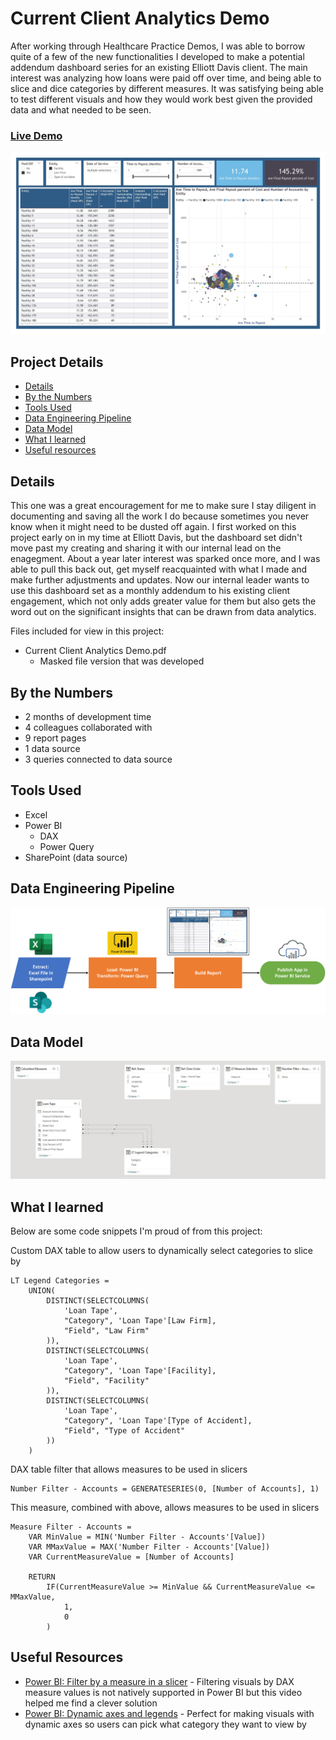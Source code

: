 # Current Client Analytics Demo

After working through Healthcare Practice Demos, I was able to borrow quite of a few of the new functionalities I developed to make a potential addendum dashboard series for an existing Elliott Davis client. The main interest was analyzing how loans were paid off over time, and being able to slice and dice categories by different measures. It was satisfying being able to test different visuals and how they would work best given the provided data and what needed to be seen.

### [Live Demo](https://app.powerbi.com/view?r=eyJrIjoiYjA4Y2FjZTItZDVkOS00YzFmLTkwNDYtODczNzFkZjE1ZWVkIiwidCI6ImY3N2E4MGM5LTY5MTAtNGJkYy1iNjFiLTgxNzA2NmQ1NmI0NiIsImMiOjJ9)

!["Report"](./Current%20Client%20Analytics%20Demo.jpg)

## Project Details
- [Details](#details)
- [By the Numbers](#by-the-numbers)
- [Tools Used](#tools-used)
- [Data Engineering Pipeline](#data-engineering-pipeline)
- [Data Model](#data-model)
- [What I learned](#what-i-learned)
- [Useful resources](#useful-resources)

## Details

This one was a great encouragement for me to make sure I stay diligent in documenting and saving all the work I do because sometimes you never know when it might need to be dusted off again. I first worked on this project early on in my time at Elliott Davis, but the dashboard set didn't move past my creating and sharing it with our internal lead on the enagegment. About a year later interest was sparked once more, and I was able to pull this back out, get myself reacquainted with what I made and make further adjustments and updates. Now our internal leader wants to use this dashboard set as a monthly addendum to his existing client engagement, which not only adds greater value for them but also gets the word out on the significant insights that can be drawn from data analytics. 

Files included for view in this project:
- Current Client Analytics Demo.pdf
  - Masked file version that was developed

## By the Numbers

- 2 months of development time
- 4 colleagues collaborated with
- 9 report pages
- 1 data source
- 3 queries connected to data source

## Tools Used

- Excel
- Power BI
  - DAX
  - Power Query
- SharePoint (data source)

## Data Engineering Pipeline

!["Pipeline"](./Current%20Client%20Analytics%20Demo%20Pipeline.png)

## Data Model

!["Data Model"](./Current%20Client%20Analytics%20Demo%20Data%20Model.JPG)

## What I learned

Below are some code snippets I'm proud of from this project:

Custom DAX table to allow users to dynamically select categories to slice by
```DAX
LT Legend Categories = 
    UNION(
        DISTINCT(SELECTCOLUMNS(
            'Loan Tape',
            "Category", 'Loan Tape'[Law Firm],
            "Field", "Law Firm"
        )),
        DISTINCT(SELECTCOLUMNS(
            'Loan Tape',
            "Category", 'Loan Tape'[Facility],
            "Field", "Facility"
        )),
        DISTINCT(SELECTCOLUMNS(
            'Loan Tape',
            "Category", 'Loan Tape'[Type of Accident],
            "Field", "Type of Accident"
        ))
    )
```

DAX table filter that allows measures to be used in slicers
```DAX
Number Filter - Accounts = GENERATESERIES(0, [Number of Accounts], 1)
```

This measure, combined with above, allows measures to be used in slicers
```DAX
Measure Filter - Accounts = 
    VAR MinValue = MIN('Number Filter - Accounts'[Value])
    VAR MMaxValue = MAX('Number Filter - Accounts'[Value])
    VAR CurrentMeasureValue = [Number of Accounts]

    RETURN
        IF(CurrentMeasureValue >= MinValue && CurrentMeasureValue <= MMaxValue,
            1,
            0
        )
```

## Useful Resources

- [Power BI: Filter by a measure in a slicer](https://www.youtube.com/watch?v=AZAL-QPn5Zc) - Filtering visuals by DAX measure values is not natively supported in Power BI but this video helped me find a clever solution
- [Power BI: Dynamic axes and legends](https://www.youtube.com/watch?v=8e8a3o1w51M) - Perfect for making visuals with dynamic axes so users can pick what category they want to view by